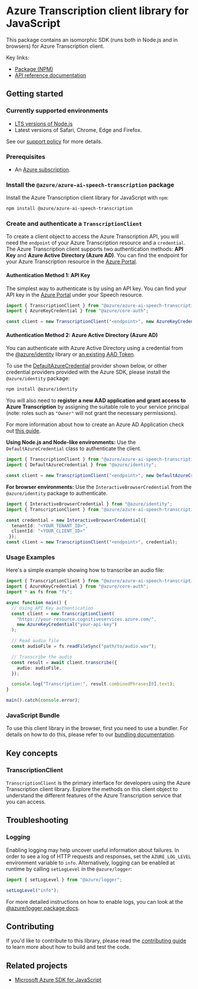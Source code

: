 # Azure Transcription client library for JavaScript

This package contains an isomorphic SDK (runs both in Node.js and in browsers) for Azure Transcription client.



Key links:

- [Package (NPM)](https://www.npmjs.com/package/@azure/azure-ai-speech-transcription)
- [API reference documentation](https://learn.microsoft.com/javascript/api/@azure/azure-ai-speech-transcription?view=azure-node-preview)

## Getting started

### Currently supported environments

- [LTS versions of Node.js](https://github.com/nodejs/release#release-schedule)
- Latest versions of Safari, Chrome, Edge and Firefox.

See our [support policy](https://github.com/Azure/azure-sdk-for-js/blob/main/SUPPORT.md) for more details.

### Prerequisites

- An [Azure subscription][azure_sub].

### Install the `@azure/azure-ai-speech-transcription` package

Install the Azure Transcription client library for JavaScript with `npm`:

```bash
npm install @azure/azure-ai-speech-transcription
```

### Create and authenticate a `TranscriptionClient`

To create a client object to access the Azure Transcription API, you will need the `endpoint` of your Azure Transcription resource and a `credential`. The Azure Transcription client supports two authentication methods: **API Key** and **Azure Active Directory (Azure AD)**.
You can find the endpoint for your Azure Transcription resource in the [Azure Portal][azure_portal].

#### Authentication Method 1: API Key

The simplest way to authenticate is by using an API key. You can find your API key in the [Azure Portal][azure_portal] under your Speech resource.

```typescript
import { TranscriptionClient } from "@azure/azure-ai-speech-transcription";
import { AzureKeyCredential } from "@azure/core-auth";

const client = new TranscriptionClient("<endpoint>", new AzureKeyCredential("<api-key>"));
```

#### Authentication Method 2: Azure Active Directory (Azure AD)

You can authenticate with Azure Active Directory using a credential from the [@azure/identity][azure_identity] library or [an existing AAD Token](https://github.com/Azure/azure-sdk-for-js/blob/master/sdk/identity/identity/samples/AzureIdentityExamples.md#authenticating-with-a-pre-fetched-access-token).

To use the [DefaultAzureCredential][defaultazurecredential] provider shown below, or other credential providers provided with the Azure SDK, please install the `@azure/identity` package:

```bash
npm install @azure/identity
```

You will also need to **register a new AAD application and grant access to Azure Transcription** by assigning the suitable role to your service principal (note: roles such as `"Owner"` will not grant the necessary permissions).

For more information about how to create an Azure AD Application check out [this guide](https://learn.microsoft.com/azure/active-directory/develop/howto-create-service-principal-portal).

**Using Node.js and Node-like environments:** Use the `DefaultAzureCredential` class to authenticate the client.

```typescript
import { TranscriptionClient } from "@azure/azure-ai-speech-transcription";
import { DefaultAzureCredential } from "@azure/identity";

const client = new TranscriptionClient("<endpoint>", new DefaultAzureCredential());
```

**For browser environments:** Use the `InteractiveBrowserCredential` from the `@azure/identity` package to authenticate.

```typescript
import { InteractiveBrowserCredential } from "@azure/identity";
import { TranscriptionClient } from "@azure/azure-ai-speech-transcription";

const credential = new InteractiveBrowserCredential({
  tenantId: "<YOUR_TENANT_ID>",
  clientId: "<YOUR_CLIENT_ID>"
 });
const client = new TranscriptionClient("<endpoint>", credential);
```

### Usage Examples

Here's a simple example showing how to transcribe an audio file:

```typescript
import { TranscriptionClient } from "@azure/azure-ai-speech-transcription";
import { AzureKeyCredential } from "@azure/core-auth";
import * as fs from "fs";

async function main() {
  // Using API Key authentication
  const client = new TranscriptionClient(
    "https://your-resource.cognitiveservices.azure.com/", 
    new AzureKeyCredential("your-api-key")
  );

  // Read audio file
  const audioFile = fs.readFileSync("path/to/audio.wav");

  // Transcribe the audio
  const result = await client.transcribe({
    audio: audioFile,
  });

  console.log("Transcription:", result.combinedPhrases[0].text);
}

main().catch(console.error);
```


### JavaScript Bundle
To use this client library in the browser, first you need to use a bundler. For details on how to do this, please refer to our [bundling documentation](https://aka.ms/AzureSDKBundling).

## Key concepts

### TranscriptionClient

`TranscriptionClient` is the primary interface for developers using the Azure Transcription client library. Explore the methods on this client object to understand the different features of the Azure Transcription service that you can access.

## Troubleshooting

### Logging

Enabling logging may help uncover useful information about failures. In order to see a log of HTTP requests and responses, set the `AZURE_LOG_LEVEL` environment variable to `info`. Alternatively, logging can be enabled at runtime by calling `setLogLevel` in the `@azure/logger`:

```ts 
import { setLogLevel } from "@azure/logger";

setLogLevel("info");
```

For more detailed instructions on how to enable logs, you can look at the [@azure/logger package docs](https://github.com/Azure/azure-sdk-for-js/tree/main/sdk/core/logger).


## Contributing

If you'd like to contribute to this library, please read the [contributing guide](https://github.com/Azure/azure-sdk-for-js/blob/main/CONTRIBUTING.md) to learn more about how to build and test the code.

## Related projects

- [Microsoft Azure SDK for JavaScript](https://github.com/Azure/azure-sdk-for-js)

[azure_sub]: https://azure.microsoft.com/free/
[azure_portal]: https://portal.azure.com
[azure_identity]: https://github.com/Azure/azure-sdk-for-js/tree/main/sdk/identity/identity
[defaultazurecredential]: https://github.com/Azure/azure-sdk-for-js/tree/main/sdk/identity/identity#defaultazurecredential
